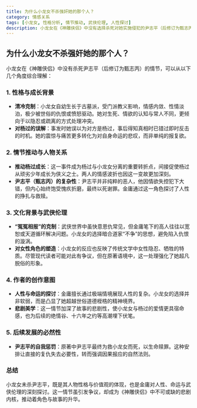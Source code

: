 ```yaml
---
title: 为什么小龙女不杀强奸她的那个人？
category: 情感关系
tags: [小龙女, 性格分析, 情节推动, 武侠伦理, 人性探讨]
description: 小龙女在《神雕侠侣》中没有选择杀死对她实施侵犯的尹志平（后修订为甄志丙），这一决定可以从她的性格、成长背景、情节发展的需要、武侠伦理以及作者的创作意图等多个角度来理解。小龙女的反应体现了她清冷克制的性格和超脱世俗的价值观，同时也推动了杨过角色的成长及故事悲剧色彩的加深。金庸通过这一情节探讨了人性的复杂性和命运的无常，强调了宽恕与自我救赎的主题。
---
```

## 为什么小龙女不杀强奸她的那个人？
小龙女在《神雕侠侣》中没有杀死尹志平（后修订为甄志丙）的情节，可以从以下几个角度综合理解：

### 1. **性格与成长背景**
   - **清冷克制**：小龙女自幼生长于古墓派，受门派教义影响，情感内敛、性情淡泊，极少被世俗的仇恨或愤怒驱动。她对生死、情欲的认知与常人不同，更倾向于以隐忍或疏离的方式处理冲突。
   - **对杨过的误解**：事发时她误以为对方是杨过，事后得知真相时已错过即时反击的时机。她的震惊与痛苦更多转化为对自身命运的悲叹，而非单纯的报复欲。

### 2. **情节推动与人物关系**
   - **推动杨过成长**：这一事件成为杨过与小龙女分离的重要转折点，间接促使杨过从顽劣少年成长为侠义之士。两人的情感波折也因这一变故更加深刻。
   - **尹志平（甄志丙）的复杂性**：尹志平并非纯粹的恶人，他因情欲失控犯下大错，但内心始终饱受愧疚折磨，最终以死谢罪。金庸通过这一角色探讨了人性的挣扎与救赎。

### 3. **文化背景与武侠伦理**
   - **“冤冤相报”的克制**：武侠世界中虽快意恩仇常见，但金庸笔下的高人往往以宽恕或天道循环解决问题。小龙女的选择暗合道家“不争”的思想，避免陷入仇恨的漩涡。
   - **对女性角色的塑造**：小龙女的反应也反映了传统文学中女性隐忍、牺牲的特质。尽管现代读者可能对此有争议，但在原著语境中，这一处理强化了她超凡脱俗的形象。

### 4. **作者的创作意图**
   - **人性与命运的探讨**：金庸擅长通过极端情境展现人性的复杂。小龙女的选择并非软弱，而是凸显了她超越世俗道德桎梏的精神境界。
   - **悲剧美学**：这一情节加深了故事的悲剧性，使小龙女与杨过的爱情更具宿命感，也为后续的绝情谷、十六年之约等高潮埋下伏笔。

### 5. **后续发展的必然性**
   - **尹志平的自我惩罚**：原著中尹志平最终为救小龙女而死，以生命赎罪。这种安排让直接的复仇失去必要性，转而强调因果报应的自然法则。

### 总结
小龙女未杀尹志平，既是其人物性格与价值观的体现，也是金庸对人性、命运与武侠伦理的深刻探讨。这一情节虽引发争议，却成为《神雕侠侣》中不可或缺的悲剧内核，推动着角色与故事的升华。